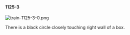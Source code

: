 #### 1125-3
![train-1125-3-0.png](https://github.com/lil-lab/nlvr/raw/master/nlvr/train/images/16/train-1125-3-0.png "train-1125-3-0.png")

There is a black circle closely touching right wall of a box.